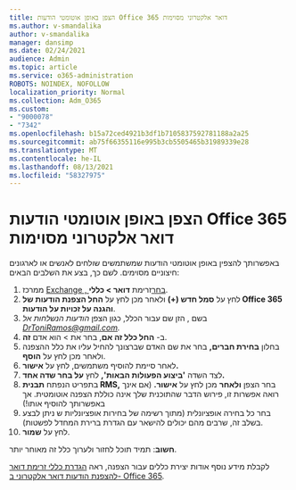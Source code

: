 ```yaml
---
title: הצפן באופן אוטומטי הודעות Office 365 דואר אלקטרוני מסוימות
ms.author: v-smandalika
author: v-smandalika
manager: dansimp
ms.date: 02/24/2021
audience: Admin
ms.topic: article
ms.service: o365-administration
ROBOTS: NOINDEX, NOFOLLOW
localization_priority: Normal
ms.collection: Adm_O365
ms.custom:
- "9000078"
- "7342"
ms.openlocfilehash: b15a72ced4921b3df1b7105837592781188a2a25
ms.sourcegitcommit: ab75f66355116e995b3cb5505465b31989339e28
ms.translationtype: MT
ms.contentlocale: he-IL
ms.lasthandoff: 08/13/2021
ms.locfileid: "58327975"
---
```

# <a name="automatically-encrypt-certain-office-365-email-messages"></a>הצפן באופן אוטומטי הודעות Office 365 דואר אלקטרוני מסוימות

באפשרותך להצפין באופן אוטומטי הודעות שמשתמשים שולחים לאנשים או לארגונים חיצוניים מסוימים. לשם כך, בצע את השלבים הבאים:

1. ממרכז [Exchange , בחר](https://outlook.office365.com/ecp/)זרימת **דואר > כללי**. 
2. לחץ על **סמל חדש (+)** ולאחר מכן לחץ על **החל הצפנת הודעות של Office 365 והגנה על זכויות על הודעות**.
3. בשם , הזן שם עבור הכלל, כגון הצפן *הודעות הנשלחות אל DrToniRamos@gmail.com.*
4. ב- **החל כלל זה אם**, בחר את > הוא אדם **זה**. 
5. בחלון **בחירת חברים,** בחר את שם האדם שברצונך להחיל עליו את כלל ההצפנה ולאחר מכן לחץ על **הוסף**. 
6. לאחר סיימת להוסיף משתמשים, לחץ על **אישור.**
7. לצד השדה **'ביצוע הפעולות הבאות',** לחץ **על בחר שדה אחד.** 
8. בתפריט הנפתח **תבנית RMS,** בחר הצפן **ולאחר** מכן לחץ על **אישור.** (אם אינך רואה אפשרות זו, פירוש הדבר שהתוכנית שלך אינה כוללת הצפנה אוטומטית. אך באפשרותך להוסיף אותו!)
9. בחר כל בחירה אופציונלית (מתוך רשימה של בחירות אופציונליות ש ניתן לבצע בשלב זה, שרבים מהם יכולים להישאר עם הגדרת ברירת המחדל לפשטות).
10. לחץ על **שמור**.

**חשוב**: תמיד תוכל לחזור ולערוך כלל זה מאוחר יותר.

לקבלת מידע נוסף אודות יצירת כללים עבור הצפנה, ראה [הגדרת כללי זרימת דואר להצפנת הודעות דואר אלקטרוני ב- Office 365](https://docs.microsoft.com/microsoft-365/compliance/define-mail-flow-rules-to-encrypt-email).

